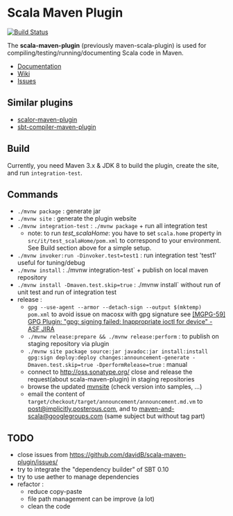 # Scala Maven Plugin

[![Build Status](https://travis-ci.org/davidB/scala-maven-plugin.svg?branch=master)](https://travis-ci.org/davidB/scala-maven-plugin)

The **scala-maven-plugin** (previously maven-scala-plugin) is used for compiling/testing/running/documenting Scala code in Maven.

* [Documentation](https://davidb.github.io/scala-maven-plugin/index.html)
* [Wiki](https://github.com/davidB/scala-maven-plugin/wiki)
* [Issues](https://github.com/davidB/scala-maven-plugin/issues/)

## Similar plugins

* [scalor-maven-plugin](https://github.com/random-maven/scalor-maven-plugin)
* [sbt-compiler-maven-plugin](https://github.com/sbt-compiler-maven-plugin/sbt-compiler-maven-plugin)

## Build

Currently, you need Maven 3.x & JDK 8 to build the plugin, create the site, and run `integration-test`.

## Commands

* `./mvnw package` : generate jar
* `./mvnw site` : generate the plugin website
* `./mvnw integration-test` : `./mvnw package` + run all integration test
  * note: to run _test\_scalaHome_: you have to set `scala.home` property in `src/it/test_scalaHome/pom.xml` to correspond to your environment.  See Build section above for a simple setup.
* `./mvnw invoker:run -Dinvoker.test=test1` : run integration test 'test1' useful for tuning/debug
* `./mvnw install` :  ./mvnw integration-test` + publish on local maven repository
* `./mvnw install -Dmaven.test.skip=true` : ./mvnw install` without run of unit test and run of integration test
* release :
  * `gpg --use-agent --armor --detach-sign --output $(mktemp) pom.xml` to avoid issue on macosx with gpg signature see [[MGPG-59] GPG Plugin: "gpg: signing failed: Inappropriate ioctl for device" - ASF JIRA](https://issues.apache.org/jira/browse/MGPG-59)
  * `./mvnw release:prepare && ./mvnw release:perform` : to publish on staging repository via plugin
  * `./mvnw site package source:jar javadoc:jar install:install gpg:sign deploy:deploy changes:announcement-generate -Dmaven.test.skip=true -DperformRelease=true` : manual
  * connect to http://oss.sonatype.org/ close and release the request(about scala-maven-plugin) in staging repositories
  * browse the updated [mvnsite](https://davidb.github.io/scala-maven-plugin/) (check version into samples, ...)
  * email the content of `target/checkout/target/announcement/announcement.md.vm` to post@implicitly.posterous.com, and to maven-and-scala@googlegroups.com (same subject but without tag part)

## TODO

* close issues from https://github.com/davidB/scala-maven-plugin/issues/
* try to integrate the "dependency builder" of SBT 0.10
* try to use aether to manage dependencies  
* refactor :
  * reduce copy-paste
  * file path management can be improve (a lot) 
  * clean the code

